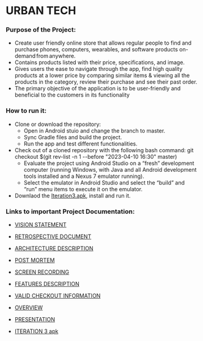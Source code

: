 # URBAN TECH 

### Purpose of the Project:

* Create user friendly online store that allows regular people to find and purchase phones, computers, wearables, and software products on-demand from anywhere.
* Contains products listed with their price, specifications, and image.
* Gives users the ease to navigate through the app, find high quality products at a lower price by comparing similar items & viewing all the products in the category, review their purchase and see their past order.
* The primary objective of the application is to be user-friendly and beneficial to the customers in its functionality

### How to run it:

* Clone or download the repository:
    * Open in Android stuio and change the branch to master.
    * Sync Gradle files and build the project.
    * Run the app and test different functionalities.
* Check out of a cloned repository with the following bash command:
git checkout $(git rev-list -n 1 --before "2023-04-10 16:30" master)
    * Evaluate the project using Android Studio on a “fresh” development computer (running Windows, with Java and all Android development tools installed and a Nexus 7 emulator running).
    * Select the emulator in Android Studio and select the “build” and “run” menu items to execute it on the emulator.
* Downlaod the [Iteration3.apk](https://code.cs.umanitoba.ca/comp3350-winter2023/A01-G12-UrbanTech/-/raw/Iteration3/Iteration3.apk?inline=false), install and run it.

### Links to important Project Documentation:

* [VISION STATEMENT](https://code.cs.umanitoba.ca/comp3350-winter2023/A01-G12-UrbanTech/-/blob/Iteration3/VISION.md)

* [RETROSPECTIVE DOCUMENT](https://code.cs.umanitoba.ca/comp3350-winter2023/A01-G12-UrbanTech/-/blob/Iteration3/RETROSPECTIVE.md)

* [ARCHITECTURE DESCRIPTION](https://code.cs.umanitoba.ca/comp3350-winter2023/A01-G12-UrbanTech/-/blob/Iteration3/ARCHITECTURE_DESCRIPTION.md)

* [POST MORTEM](https://code.cs.umanitoba.ca/comp3350-winter2023/A01-G12-UrbanTech/-/blob/Iteration3/POST%20MORTEM.md)

* [SCREEN RECORDING](https://code.cs.umanitoba.ca/comp3350-winter2023/A01-G12-UrbanTech/-/blob/Iteration3/SCREEN_RECORDING.mp4)

* [FEATURES DESCRIPTION](https://code.cs.umanitoba.ca/comp3350-winter2023/A01-G12-UrbanTech/-/blob/Iteration3/FEATURES_DESCRIPTION.md)

* [VALID CHECKOUT INFORMATION](https://code.cs.umanitoba.ca/comp3350-winter2023/A01-G12-UrbanTech/-/blob/Iteration3/valid_checkout_information.md)

* [OVERVIEW](https://code.cs.umanitoba.ca/comp3350-winter2023/A01-G12-UrbanTech/-/blob/Iteration3/OVERVIEW.md)

* [PRESENTATION](https://code.cs.umanitoba.ca/comp3350-winter2023/A01-G12-UrbanTech/-/blob/Iteration3/valid_checkout_information.md)

* [ITERATION 3 apk](https://code.cs.umanitoba.ca/comp3350-winter2023/A01-G12-UrbanTech/-/raw/Iteration3/Iteration3.apk?inline=false)
